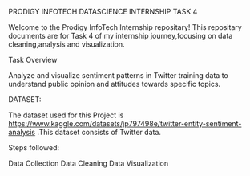 
PRODIGY INFOTECH DATASCIENCE INTERNSHIP TASK 4

Welcome to the Prodigy InfoTech Internship repositary! This repositary documents are for Task 4 of my internship journey,focusing on data cleaning,analysis and visualization.

Task Overview

Analyze and visualize sentiment patterns in Twitter training data to understand public opinion and attitudes towards specific topics.

DATASET:

The dataset used for this Project is https://www.kaggle.com/datasets/jp797498e/twitter-entity-sentiment-analysis .This dataset consists of Twitter data.

Steps followed:

Data Collection 
Data Cleaning
Data Visualization
